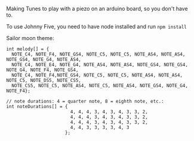 Making Tunes to play with a piezo on an arduino board, so you don't have to.

To use Johnny Five, you need to have node installed and run `npm install`

Sailor moon theme:
````
int melody[] = {
  NOTE_C4, NOTE_F4, NOTE_GS4, NOTE_C5, NOTE_C5, NOTE_AS4, NOTE_AS4, NOTE_GS4, NOTE_G4, NOTE_AS4,
  NOTE_C4, NOTE_E4, NOTE_G4, NOTE_AS4, NOTE_AS4, NOTE_GS4, NOTE_GS4, NOTE_G4, NOTE_F4, NOTE_GS4,
  NOTE_C4, NOTE_F4,NOTE_GS4, NOTE_C5, NOTE_C5, NOTE_AS4, NOTE_AS4, NOTE_C5, NOTE_DS5, NOTE_CS5,
  NOTE_CS5, NOTE_C5, NOTE_AS4, NOTE_C5, NOTE_AS4, NOTE_GS4, NOTE_G4, NOTE_F4};

// note durations: 4 = quarter note, 8 = eighth note, etc.:
int noteDurations[] = {
                        4, 4, 4, 3, 4, 3, 4, 3, 3, 2,
                        4, 4, 4, 3, 4, 3, 4, 3, 3, 2,
                        4, 4, 4, 3, 4, 3, 4, 3, 3, 2,
                        4, 4, 3, 3, 3, 3, 4, 3
                      };
````
